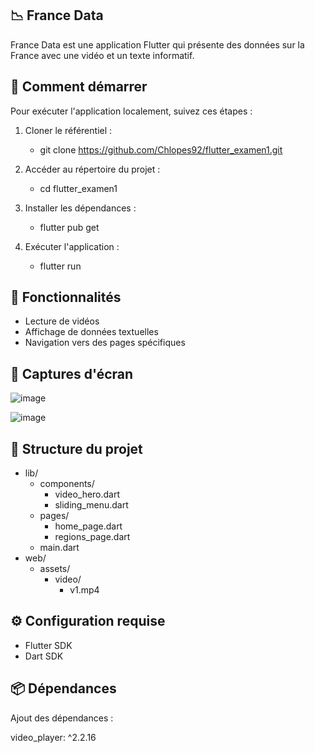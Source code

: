 ## 📉 France Data

France Data est une application Flutter qui présente des données sur la France avec une vidéo et un texte informatif.

## 🚀 Comment démarrer

Pour exécuter l'application localement, suivez ces étapes :

1. Cloner le référentiel :
   - git clone https://github.com/Chlopes92/flutter_examen1.git

2. Accéder au répertoire du projet :
    - cd flutter_examen1

3. Installer les dépendances :
    - flutter pub get

4. Exécuter l'application :
    - flutter run

## 🎯 Fonctionnalités

- Lecture de vidéos 
- Affichage de données textuelles
- Navigation vers des pages spécifiques 

## 📸 Captures d'écran


![image](https://github.com/Chlopes92/flutter_examen1/assets/118167199/24132724-a31f-4b17-b5c0-87f6768603a6)


![image](https://github.com/Chlopes92/flutter_examen1/assets/118167199/cc38900f-72a3-4ce5-a71d-2f5c620502eb)


## 🧩 Structure du projet

- lib/
  - components/
    - video_hero.dart
    - sliding_menu.dart
  - pages/
    - home_page.dart
    - regions_page.dart
  - main.dart
- web/
  - assets/
    - video/
      - v1.mp4

## ⚙️ Configuration requise

- Flutter SDK
- Dart SDK

## 📦 Dépendances

Ajout des dépendances :

   video_player: ^2.2.16

